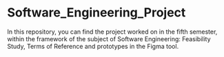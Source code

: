# Software_Engineering_Project

In this repository, you can find the project worked on in the fifth semester, within the framework of the subject of Software Engineering: Feasibility Study, Terms of Reference and prototypes in the Figma tool.
